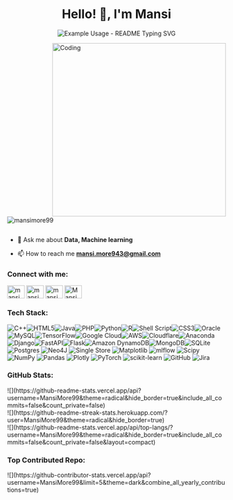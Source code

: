 <h1 align="center">Hello! 👋, I'm Mansi </h1>


<p align="center">
  <img src="https://readme-typing-svg.demolab.com/?lines=AI+Engineer!;A+Passionate+Data+Scientist!;Join+me+in+Tech+events+at+SF!&font=Fira%20Code&center=true&width=380&height=50&duration=4000&pause=1000" alt="Example Usage - README Typing SVG">
</p>

<img align="right" alt="Coding" width="400" src="https://media.tenor.com/PP9v7VIs6R4AAAAd/scaler-create-impact.gif">


<p align="left"> <img src="https://komarev.com/ghpvc/?username=mansimore99&label=Profile%20views&color=0e75b6&style=flat" alt="mansimore99" /> </p>

<p align="left"> <a href="https://twitter.com/" target="blank"><img src="https://img.shields.io/twitter/follow/?logo=twitter&style=for-the-badge" alt="" /></a> </p>


- 💬 Ask me about **Data, Machine learning**

- 📫 How to reach me **mansi.more943@gmail.com**

<h3 align="left">Connect with me:</h3>
<p align="left">
<a href="https://linkedin.com/in/mansi-more-0943" target="blank"><img align="center" src="https://raw.githubusercontent.com/rahuldkjain/github-profile-readme-generator/master/src/images/icons/Social/linked-in-alt.svg" alt="mansi more" height="30" width="40" /></a>
<a href="https://medium.com/@mansi.more943" target="blank"><img align="center" src="https://img.shields.io/badge/Medium-12100E?logo=medium&logoColor=white" alt="mansi more" height="30" width="40" /></a>
  <a href="https://instagram.com/mansi.more__09" target="blank"><img align="center" src="https://raw.githubusercontent.com/rahuldkjain/github-profile-readme-generator/master/src/images/icons/Social/instagram.svg" alt="mansi.more_09" height="30" width="40" /></a>
<a href="https://x.com/MansiMore99" target="blank">
    <img align="center" src="https://upload.wikimedia.org/wikipedia/commons/b/b7/X_logo.jpg" alt="Mansi More" height="30" width="40" />
</a>
</p>

<h3 align="left">Tech Stack:</h3>
<img src="https://img.shields.io/badge/c++-%2300599C.svg?style=for-the-badge&logo=c%2B%2B&logoColor=white" alt="C++" /><img src="https://img.shields.io/badge/html5-%23E34F26.svg?style=for-the-badge&logo=html5&logoColor=white" alt="HTML5" /><img src="https://img.shields.io/badge/java-%23ED8B00.svg?style=for-the-badge&logo=openjdk&logoColor=white" alt="Java" /<img src="https://img.shields.io/badge/javascript-%23323330.svg?style=for-the-badge&logo=javascript&logoColor=%23F7DF1E" alt="JavaScript" /><img src="https://img.shields.io/badge/php-%23777BB4.svg?style=for-the-badge&logo=php&logoColor=white" alt="PHP" /><img src="https://img.shields.io/badge/python-3670A0?style=for-the-badge&logo=python&logoColor=ffdd54" alt="Python" /><img src="https://img.shields.io/badge/r-%23276DC3.svg?style=for-the-badge&logo=r&logoColor=white" alt="R" /><img src="https://img.shields.io/badge/shell_script-%23121011.svg?style=for-the-badge&logo=gnu-bash&logoColor=white" alt="Shell Script" /><img src="https://img.shields.io/badge/css3-%231572B6.svg?style=for-the-badge&logo=css3&logoColor=white" alt="CSS3" /><img src="https://img.shields.io/badge/Oracle-F80000?style=for-the-badge&logo=oracle&logoColor=white" alt="Oracle" /><img src="https://img.shields.io/badge/mysql-4479A1.svg?style=for-the-badge&logo=mysql&logoColor=white" alt="MySQL" /><img src="https://img.shields.io/badge/TensorFlow-%23FF6F00.svg?style=for-the-badge&logo=TensorFlow&logoColor=white" alt="TensorFlow" /><img src="https://img.shields.io/badge/GoogleCloud-%234285F4.svg?style=for-the-badge&logo=google-cloud&logoColor=white" alt="Google Cloud" /><img src="https://img.shields.io/badge/AWS-%23FF9900.svg?style=for-the-badge&logo=amazon-aws&logoColor=white" alt="AWS" /><img src="https://img.shields.io/badge/Cloudflare-F38020?style=for-the-badge&logo=Cloudflare&logoColor=white" alt="Cloudflare" /><img src="https://img.shields.io/badge/Anaconda-%2344A833.svg?style=for-the-badge&logo=anaconda&logoColor=white" alt="Anaconda" /><img src="https://img.shields.io/badge/django-%23092E20.svg?style=for-the-badge&logo=django&logoColor=white" alt="Django" /><img src="https://img.shields.io/badge/FastAPI-005571?style=for-the-badge&logo=fastapi" alt="FastAPI" /><img src="https://img.shields.io/badge/flask-%23000.svg?style=for-the-badge&logo=flask&logoColor=white" alt="Flask" /><img src="https://img.shields.io/badge/Amazon%20DynamoDB-4053D6?style=for-the-badge&logo=Amazon%20DynamoDB&logoColor=white" alt="Amazon DynamoDB" /><img src="https://img.shields.io/badge/MongoDB-%234ea94b.svg?style=for-the-badge&logo=mongodb&logoColor=white" alt="MongoDB" /><img src="https://img.shields.io/badge/sqlite-%2307405e.svg?style=for-the-badge&logo=sqlite&logoColor=white" alt="SQLite" /><img src="https://img.shields.io/badge/postgres-%23316192.svg?style=for-the-badge&logo=postgresql&logoColor=white" alt="Postgres" />
<img src="https://img.shields.io/badge/Neo4j-008CC1?style=for-the-badge&logo=neo4j&logoColor=white" alt="Neo4J" />
<img src="https://img.shields.io/badge/Single%20Store-AA00FF?style=for-the-badge&logo=singlestore&logoColor=white" alt="Single Store" />
<img src="https://img.shields.io/badge/Matplotlib-%23ffffff.svg?style=for-the-badge&logo=Matplotlib&logoColor=black" alt="Matplotlib" />
<img src="https://img.shields.io/badge/mlflow-%23d9ead3.svg?style=for-the-badge&logo=numpy&logoColor=blue" alt="mlflow" />
<img src="https://img.shields.io/badge/SciPy-%230C55A5.svg?style=for-the-badge&logo=scipy&logoColor=%white" alt="Scipy" />
<img src="https://img.shields.io/badge/numpy-%23013243.svg?style=for-the-badge&logo=numpy&logoColor=white" alt="NumPy" />
<img src="https://img.shields.io/badge/pandas-%23150458.svg?style=for-the-badge&logo=pandas&logoColor=white" alt="Pandas" />
<img src="https://img.shields.io/badge/Plotly-%233F4F75.svg?style=for-the-badge&logo=plotly&logoColor=white" alt="Plotly" />
<img src="https://img.shields.io/badge/PyTorch-%23EE4C2C.svg?style=for-the-badge&logo=PyTorch&logoColor=white" alt="PyTorch" />
<img src="https://img.shields.io/badge/scikit--learn-%23F7931E.svg?style=for-the-badge&logo=scikit-learn&logoColor=white" alt="scikit-learn" />
<img src="https://img.shields.io/badge/github-%23121011.svg?style=for-the-badge&logo=github&logoColor=white" alt="GitHub" />
<img src="https://img.shields.io/badge/jira-%230A0FFF.svg?style=for-the-badge&logo=jira&logoColor=white" alt="Jira" />



<h3 align="left">GitHub Stats:</h3>
![](https://github-readme-stats.vercel.app/api?username=MansiMore99&theme=radical&hide_border=true&include_all_commits=false&count_private=false)<br/>
![](https://github-readme-streak-stats.herokuapp.com/?user=MansiMore99&theme=radical&hide_border=true)<br/>
![](https://github-readme-stats.vercel.app/api/top-langs/?username=MansiMore99&theme=radical&hide_border=true&include_all_commits=false&count_private=false&layout=compact)



<h3 align="left">Top Contributed Repo:</h3>
![](https://github-contributor-stats.vercel.app/api?username=MansiMore99&limit=5&theme=dark&combine_all_yearly_contributions=true)


